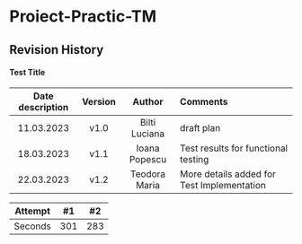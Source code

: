 # Proiect-Practic-TM
## Revision History
#### Test Title
| Date description | Version | Author | Comments |
| :-----: | :---: | :---: | :----- |
| 11.03.2023 | v1.0 | Bilti Luciana | draft plan |
| 18.03.2023 | v1.1 | Ioana Popescu | Test results for functional testing |
| 22.03.2023 | v1.2 | Teodora Maria | More details added for Test Implementation |

| Attempt | #1 | #2 |
| :-----: | :---: | :---: |
| Seconds | 301 | 283 |
